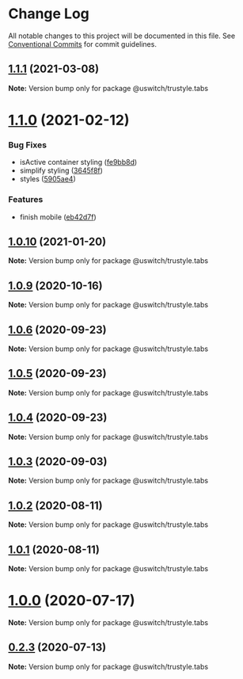 # Change Log

All notable changes to this project will be documented in this file.
See [Conventional Commits](https://conventionalcommits.org) for commit guidelines.

## [1.1.1](https://github.com/uswitch/trustyle/compare/@uswitch/trustyle.tabs@1.1.0...@uswitch/trustyle.tabs@1.1.1) (2021-03-08)

**Note:** Version bump only for package @uswitch/trustyle.tabs





# [1.1.0](https://github.com/uswitch/trustyle/compare/@uswitch/trustyle.tabs@1.0.10...@uswitch/trustyle.tabs@1.1.0) (2021-02-12)


### Bug Fixes

* isActive container styling ([fe9bb8d](https://github.com/uswitch/trustyle/commit/fe9bb8d))
* simplify styling ([3645f8f](https://github.com/uswitch/trustyle/commit/3645f8f))
* styles ([5905ae4](https://github.com/uswitch/trustyle/commit/5905ae4))


### Features

* finish mobile ([eb42d7f](https://github.com/uswitch/trustyle/commit/eb42d7f))





## [1.0.10](https://github.com/uswitch/trustyle/compare/@uswitch/trustyle.tabs@1.0.9...@uswitch/trustyle.tabs@1.0.10) (2021-01-20)

**Note:** Version bump only for package @uswitch/trustyle.tabs





## [1.0.9](https://github.com/uswitch/trustyle/compare/@uswitch/trustyle.tabs@1.0.8...@uswitch/trustyle.tabs@1.0.9) (2020-10-16)

**Note:** Version bump only for package @uswitch/trustyle.tabs





## [1.0.6](https://github.com/uswitch/trustyle/compare/@uswitch/trustyle.tabs@1.0.4...@uswitch/trustyle.tabs@1.0.6) (2020-09-23)

**Note:** Version bump only for package @uswitch/trustyle.tabs





## [1.0.5](https://github.com/uswitch/trustyle/compare/@uswitch/trustyle.tabs@1.0.4...@uswitch/trustyle.tabs@1.0.5) (2020-09-23)

**Note:** Version bump only for package @uswitch/trustyle.tabs





## [1.0.4](https://github.com/uswitch/trustyle/compare/@uswitch/trustyle.tabs@1.0.3...@uswitch/trustyle.tabs@1.0.4) (2020-09-23)

**Note:** Version bump only for package @uswitch/trustyle.tabs





## [1.0.3](https://github.com/uswitch/trustyle/compare/@uswitch/trustyle.tabs@1.0.2...@uswitch/trustyle.tabs@1.0.3) (2020-09-03)

**Note:** Version bump only for package @uswitch/trustyle.tabs





## [1.0.2](https://github.com/uswitch/trustyle/compare/@uswitch/trustyle.tabs@1.0.1...@uswitch/trustyle.tabs@1.0.2) (2020-08-11)

**Note:** Version bump only for package @uswitch/trustyle.tabs





## [1.0.1](https://github.com/uswitch/trustyle/compare/@uswitch/trustyle.tabs@1.0.0...@uswitch/trustyle.tabs@1.0.1) (2020-08-11)

**Note:** Version bump only for package @uswitch/trustyle.tabs





# [1.0.0](https://github.com/uswitch/trustyle/compare/@uswitch/trustyle.tabs@0.2.3...@uswitch/trustyle.tabs@1.0.0) (2020-07-17)

**Note:** Version bump only for package @uswitch/trustyle.tabs





## [0.2.3](https://github.com/uswitch/trustyle/compare/@uswitch/trustyle.tabs@0.2.2...@uswitch/trustyle.tabs@0.2.3) (2020-07-13)

**Note:** Version bump only for package @uswitch/trustyle.tabs
